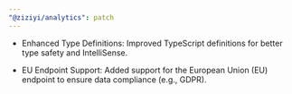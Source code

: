 ```yaml
---
"@ziziyi/analytics": patch
---
```


- Enhanced Type Definitions: Improved TypeScript definitions for better type safety and IntelliSense.

- EU Endpoint Support: Added support for the European Union (EU) endpoint to ensure data compliance (e.g., GDPR).
